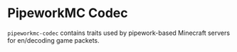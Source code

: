# PipeworkMC Codec
`pipeworkmc-codec` contains traits used by pipework-based Minecraft servers for en/decoding game packets.
